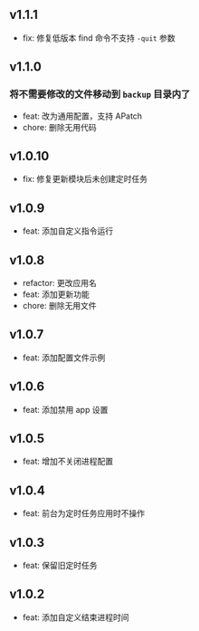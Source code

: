 ## v1.1.1

- fix: 修复低版本 find 命令不支持 `-quit` 参数

## v1.1.0

### 将不需要修改的文件移动到 `backup` 目录内了

- feat: 改为通用配置，支持 APatch
- chore: 删除无用代码

## v1.0.10

- fix: 修复更新模块后未创建定时任务

## v1.0.9

- feat: 添加自定义指令运行

## v1.0.8

- refactor: 更改应用名
- feat: 添加更新功能
- chore: 删除无用文件

## v1.0.7

- feat: 添加配置文件示例

## v1.0.6

- feat: 添加禁用 app 设置

## v1.0.5

- feat: 增加不关闭进程配置

## v1.0.4

- feat: 前台为定时任务应用时不操作

## v1.0.3

- feat: 保留旧定时任务

## v1.0.2

- feat: 添加自定义结束进程时间
